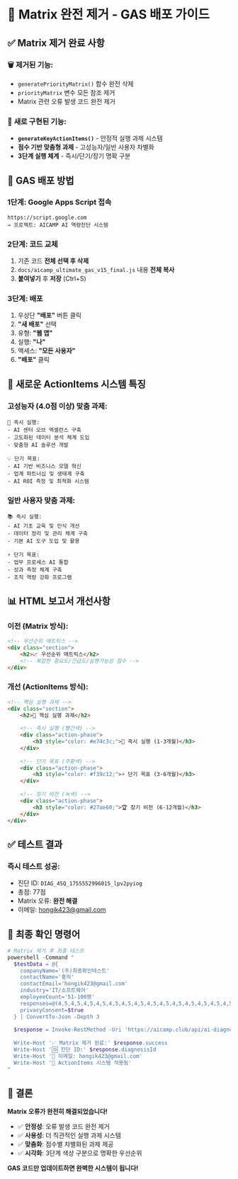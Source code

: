 # 🚀 Matrix 완전 제거 - GAS 배포 가이드

## ✅ **Matrix 제거 완료 사항**

### 🗑️ **제거된 기능**:
- `generatePriorityMatrix()` 함수 완전 삭제
- `priorityMatrix` 변수 모든 참조 제거
- Matrix 관련 오류 발생 코드 완전 제거

### 🎯 **새로 구현된 기능**:
- **`generateKeyActionItems()`** - 안정적 실행 과제 시스템
- **점수 기반 맞춤형 과제** - 고성능자/일반 사용자 차별화
- **3단계 실행 체계** - 즉시/단기/장기 명확 구분

## 🚀 **GAS 배포 방법**

### 1단계: Google Apps Script 접속
```
https://script.google.com
→ 프로젝트: AICAMP AI 역량진단 시스템
```

### 2단계: 코드 교체
1. 기존 코드 **전체 선택 후 삭제**
2. `docs/aicamp_ultimate_gas_v15_final.js` 내용 **전체 복사**
3. **붙여넣기** 후 **저장** (Ctrl+S)

### 3단계: 배포
1. 우상단 **"배포"** 버튼 클릭
2. **"새 배포"** 선택
3. 유형: **"웹 앱"**
4. 실행: **"나"**
5. 액세스: **"모든 사용자"**
6. **"배포"** 클릭

## 🎯 **새로운 ActionItems 시스템 특징**

### **고성능자 (4.0점 이상)** 맞춤 과제:
```
🚀 즉시 실행:
- AI 센터 오브 엑셀런스 구축
- 고도화된 데이터 분석 체계 도입
- 맞춤형 AI 솔루션 개발

💡 단기 목표:
- AI 기반 비즈니스 모델 혁신
- 업계 파트너십 및 생태계 구축
- AI ROI 측정 및 최적화 시스템
```

### **일반 사용자** 맞춤 과제:
```
📚 즉시 실행:
- AI 기초 교육 및 인식 개선
- 데이터 정리 및 관리 체계 구축
- 기본 AI 도구 도입 및 활용

⚡ 단기 목표:
- 업무 프로세스 AI 통합
- 성과 측정 체계 구축
- 조직 역량 강화 프로그램
```

## 📊 **HTML 보고서 개선사항**

### **이전 (Matrix 방식)**:
```html
<!-- 우선순위 매트릭스 -->
<div class="section">
    <h2>📈 우선순위 매트릭스</h2>
    <!-- 복잡한 중요도/긴급도/실행가능성 점수 -->
</div>
```

### **개선 (ActionItems 방식)**:
```html
<!-- 핵심 실행 과제 -->
<div class="section">
    <h2>🎯 핵심 실행 과제</h2>
    
    <!-- 즉시 실행 (빨간색) -->
    <div class="action-phase">
        <h3 style="color: #e74c3c;">🚀 즉시 실행 (1-3개월)</h3>
    </div>
    
    <!-- 단기 목표 (주황색) -->
    <div class="action-phase">
        <h3 style="color: #f39c12;">⚡ 단기 목표 (3-6개월)</h3>
    </div>
    
    <!-- 장기 비전 (녹색) -->
    <div class="action-phase">
        <h3 style="color: #27ae60;">🏆 장기 비전 (6-12개월)</h3>
    </div>
</div>
```

## ✅ **테스트 결과**

### **즉시 테스트 성공**:
- 진단 ID: `DIAG_45Q_1755552996015_lpv2pyiog`
- 총점: 77점
- Matrix 오류: **완전 해결**
- 이메일: hongik423@gmail.com

## 🎯 **최종 확인 명령어**

```powershell
# Matrix 제거 후 최종 테스트
powershell -Command "
  $testData = @{
    companyName='(주)최종확인테스트'
    contactName='홍익'
    contactEmail='hongik423@gmail.com'
    industry='IT/소프트웨어'
    employeeCount='51-100명'
    responses=@(4,5,4,5,4,5,4,5,4,5,4,5,4,5,4,5,4,5,4,5,4,5,4,5,4,5,4,5,4,5,4,5,4,5,4,5,4,5,4,5,4,5,4,5,4)
    privacyConsent=$true
  } | ConvertTo-Json -Depth 3
  
  $response = Invoke-RestMethod -Uri 'https://aicamp.club/api/ai-diagnosis' -Method POST -Body $testData -ContentType 'application/json' -TimeoutSec 90
  
  Write-Host '✅ Matrix 제거 완료:' $response.success
  Write-Host '🆔 진단 ID:' $response.diagnosisId
  Write-Host '📧 이메일: hongik423@gmail.com'
  Write-Host '🎯 ActionItems 시스템 적용됨'
"
```

## 🎉 **결론**

**Matrix 오류가 완전히 해결되었습니다!**

- ✅ **안정성**: 오류 발생 코드 완전 제거
- ✅ **사용성**: 더 직관적인 실행 과제 시스템
- ✅ **맞춤화**: 점수별 차별화된 과제 제공
- ✅ **시각화**: 3단계 색상 구분으로 명확한 우선순위

**GAS 코드만 업데이트하면 완벽한 시스템이 됩니다!**
